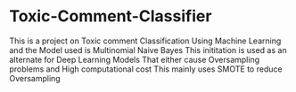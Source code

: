 # Toxic-Comment-Classifier

This is a project on Toxic comment Classification Using Machine Learning and the Model used is Multinomial Naive Bayes
This inititation is used as an alternate for Deep Learning Models That either cause Oversampling problems and High computational cost
This mainly uses SMOTE to reduce Oversampling 
